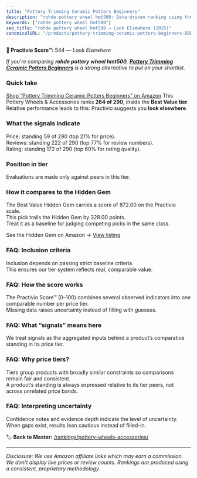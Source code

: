 ```yaml
---
title: "Pottery Trimming Ceramic Potters Beginners"
description: "rohde pottery wheel hmt500: Data-driven ranking using the Practivio Score™. Positioned by quality, value, demand, findability, momentum."
keywords: ["rohde pottery wheel hmt500"]
seo_title: "rohde pottery wheel hmt500 — Look Elsewhere (2025)"
canonicalURL: "/products/pottery-trimming-ceramic-potters-beginners-B0DRNYF5YV/"
---
```


**🚫 Practivio Score™:** 544 — _Look Elsewhere_


*If you're comparing **rohde pottery wheel hmt500**, **[Pottery Trimming Ceramic Potters Beginners](https://www.amazon.com/dp/B0DRNYF5YV?tag=practivio-20)** is a strong alternative to put on your shortlist.*
### Quick take
[Shop “Pottery Trimming Ceramic Potters Beginners” on Amazon](https://www.amazon.com/dp/B0DRNYF5YV?tag=practivio-20)
This Pottery Wheels & Accessories ranks **264 of 290**, inside the **Best Value tier**.  
Relative performance leads to this: Practivio suggests you **look elsewhere**.

### What the signals indicate
Price: standing 59 of 290 (top 21% for price).  
Reviews: standing 222 of 290 (top 77% for review numbers).  
Rating: standing 172 of 290 (top 60% for rating quality).  

### Position in tier
Evaluations are made only against peers in this tier.

### How it compares to the Hidden Gem
The Best Value Hidden Gem carries a score of 872.00 on the Practivio scale.  
This pick trails the Hidden Gem by 328.00 points.  
Treat it as a baseline for judging competing picks in the same class.  

See the Hidden Gem on Amazon → [View listing](https://www.amazon.com/dp/B08C7MHVXS?tag=practivio-20)

### FAQ: Inclusion criteria
Inclusion depends on passing strict baseline criteria.  
This ensures our tier system reflects real, comparable value.

### FAQ: How the score works
The Practivio Score™ (0–100) combines several observed indicators into one comparable number per price tier.  
Missing data raises uncertainty instead of filling with guesses.

### FAQ: What “signals” means here
We treat signals as the aggregated inputs behind a product’s comparative standing in its price tier.

### FAQ: Why price tiers?
Tiers group products with broadly similar constraints so comparisons remain fair and consistent.  
A product’s standing is always expressed relative to its tier peers, not across unrelated price bands.

### FAQ: Interpreting uncertainty
Confidence notes and evidence depth indicate the level of uncertainty.  
When gaps exist, results lean cautious instead of filled-in.


🏷️ **Back to Master:** [/rankings/pottery-wheels-accessories/](/rankings/pottery-wheels-accessories/)

---
_Disclosure: We use Amazon affiliate links which may earn a commission. We don’t display live prices or review counts. Rankings are produced using a consistent, proprietary methodology._

